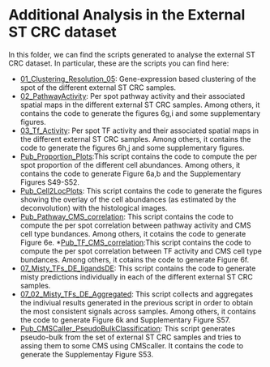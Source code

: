 # Additional Analysis in the External ST CRC dataset

In this folder, we can find the scripts generated to analyse the external ST CRC dataset. In particular, these are the scripts you can find here: 

* [01_Clustering_Resolution_05](https://github.com/alberto-valdeolivas/ST_CRC_CMS/blob/main/AdditionalAnalysis_External_ST_CRC_Dataset/01_Clustering_Resolution_05.Rmd): Gene-expression based clustering of the spot of the different external ST CRC samples. 
* [02_PathwayActivity](https://github.com/alberto-valdeolivas/ST_CRC_CMS/blob/main/AdditionalAnalysis_External_ST_CRC_Dataset/02_PathwayActivity.Rmd): Per spot pathway activity and their associated spatial maps in the different external ST CRC samples. Among others, it contains the code to generate the figures 6g,i and some supplementary figures. 
* [03_Tf_Activity](https://github.com/alberto-valdeolivas/ST_CRC_CMS/blob/main/AdditionalAnalysis_External_ST_CRC_Dataset/03_Tf_Activity.Rmd): Per spot TF activity and their associated spatial maps in the different external ST CRC samples. Among others, it contains the code to generate the figures 6h,j and some supplementary figures. 
* [Pub_Proportion_Plots](https://github.com/alberto-valdeolivas/ST_CRC_CMS/blob/main/AdditionalAnalysis_External_ST_CRC_Dataset/Pub_Proportion_Plots.Rmd):This script contains the code to compute the per spot proportion of the different cell abundances. Among others, it contains the code to generate Figure 6a,b and the Supplementary Figures S49-S52.
* [Pub_Cell2LocPlots](https://github.com/alberto-valdeolivas/ST_CRC_CMS/blob/main/AdditionalAnalysis_External_ST_CRC_Dataset/Pub_Cell2LocPlots.Rmd): This script contains the code to generate the figures showing the overlay of the cell abundances (as estimated by the deconvolution) with the histological images. 
* [Pub_Pathway_CMS_correlation](https://github.com/alberto-valdeolivas/ST_CRC_CMS/blob/main/AdditionalAnalysis_External_ST_CRC_Dataset/Pub_Pathway_CMS_correlation.Rmd): This script contains the code to compute the per spot correlation between pathway activity and CMS cell type bundances. Among others, it cotains the code to generate Figure 6e. 
*[Pub_TF_CMS_correlation](https://github.com/alberto-valdeolivas/ST_CRC_CMS/blob/main/AdditionalAnalysis_External_ST_CRC_Dataset/Pub_TF_CMS_correlation.Rmd):This script contains the code to compute the per spot correlation between TF activity and CMS cell type bundances. Among others, it cotains the code to generate Figure 6f. 
* [07_Misty_TFs_DE_ligandsDE](https://github.com/alberto-valdeolivas/ST_CRC_CMS/blob/main/AdditionalAnalysis_External_ST_CRC_Dataset/07_Misty_TFs_DE_ligandsDE.Rmd): This script contains the code to generate misty predictions individually in each of the different external ST CRC samples. 
* [07_02_Misty_TFs_DE_Aggregated](https://github.com/alberto-valdeolivas/ST_CRC_CMS/blob/main/AdditionalAnalysis_External_ST_CRC_Dataset/07_02_Misty_TFs_DE_Aggregated.Rmd): This script collects and aggregates the indiviual results generated in the previous script in order to obtain the most consistent signals across samples. Among others, it contains the code to generate Figure 6k and Supplementary Figure S57. 
* [Pub_CMSCaller_PseudoBulkClassification](https://github.com/alberto-valdeolivas/ST_CRC_CMS/blob/main/AdditionalAnalysis_External_ST_CRC_Dataset/Pub_CMSCaller_PseudoBulkClassification.Rmd): This script generates pseudo-bulk from the set of external ST CRC samples and tries to assing them to some CMS using CMScaller. It contains the code to generate the Supplementay Figure S53. 

